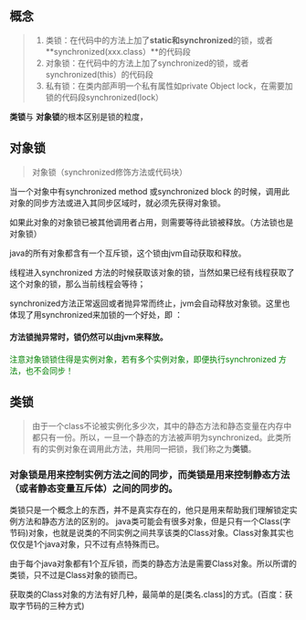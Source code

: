 ## 概念
> 1. 类锁：在代码中的方法上加了**static和synchronized**的锁，或者**synchronized(xxx.class）**的代码段
> 2. 对象锁：在代码中的方法上加了synchronized的锁，或者synchronized(this）的代码段
> 3. 私有锁：在类内部声明一个私有属性如private Object lock，在需要加锁的代码段synchronized(lock）



**类锁**与 **对象锁**的根本区别是锁的粒度，

## 对象锁

> 对象锁（synchronized修饰方法或代码块）

当一个对象中有synchronized method 或synchronized block 的时候，调用此对象的同步方法或进入其同步区域时，就必须先获得对象锁。

如果此对象的对象锁已被其他调用者占用，则需要等待此锁被释放。（方法锁也是对象锁）

java的所有对象都含有一个互斥锁，这个锁由jvm自动获取和释放。

线程进入synchronized 方法的时候获取该对象的锁，当然如果已经有线程获取了这个对象的锁，那么当前线程会等待；

synchronized方法正常返回或者抛异常而终止，jvm会自动释放对象锁。这里也体现了用synchronized来加锁的一个好处，即 ：

#### 方法锁抛异常时，锁仍然可以由jvm来释放。

<font color=green>注意对象锁锁住得是实例对象，若有多个实例对象，即便执行synchronized 方法，也不会同步！</font>



## 类锁

> 由于一个class不论被实例化多少次，其中的静态方法和静态变量在内存中都只有一份。所以，一旦一个静态的方法被声明为synchronized。此类所有的实例对象在调用此方法，共用同一把锁，我们称之为**类锁**。

### 对象锁是用来控制实例方法之间的同步，而类锁是用来控制静态方法（或者静态变量互斥体）之间的同步的。

类锁只是一个概念上的东西，并不是真实存在的，他只是用来帮助我们理解锁定实例方法和静态方法的区别的。
 java类可能会有很多对象，但是只有一个Class(字节码)对象，也就是说类的不同实例之间共享该类的Class对象。Class对象其实也仅仅是1个java对象，只不过有点特殊而已。

 由于每个java对象都有1个互斥锁，而类的静态方法是需要Class对象。所以所谓的类锁，只不过是Class对象的锁而已。

 获取类的Class对象的方法有好几种，最简单的是[类名.class]的方式。(百度：获取字节码的三种方式)

